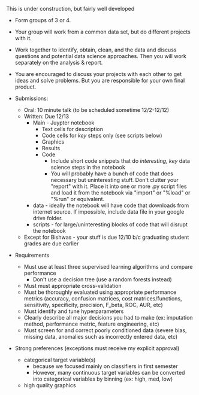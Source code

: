 This is under construction, but fairly well developed

- Form groups of 3 or 4.
- Your group will work from a common data set, but do different projects with it.
- Work together to identify, obtain, clean, and the data and discuss questions and potential data science approaches.  Then you will work separately on the analysis & report.
- You are encouraged to discuss your projects with each other to get ideas and solve problems.  But you are responsible for your own final product.
- Submissions:
  - Oral: 10 minute talk (to be scheduled sometime 12/2-12/12)
  - Written: Due 12/13
    - Main - Juypter notebook
      - Text cells for description
      - Code cells for *key* steps only (see scripts below)
      - Graphics
      - Results
      - Code
        - Include short code snippets that do *interesting, key* data science steps in the notebook
        - You will probably have a bunch of code that does necessary but uninteresting stuff.  Don't clutter your "report" with it.  Place it into one or more .py script files and load it from the notebook via "import" or "%load" or "%run" or equivalent.
    - data - ideally the notebook will have code that downloads from internet source.  If impossible, include data file in your google drive folder.
    - scripts - for large/uninteresting blocks of code that will disrupt the notebook
  - Except for Bishwas - your stuff is due 12/10 b/c graduating student grades are due earlier
- Requirements
  - Must use at least three supervised learning algorithms and compare performance
    - Don't use a decision tree (use a random forests instead)
  - Must must appropriate cross-validation
  - Must be thoroughly evaluated using appropriate performance metrics (accuracy, confusion matrices, cost matrices/functions, sensitivity, specificity, precision, F_beta, ROC, AUR, etc)
  - Must identify and tune hyperparameters
  - Clearly describe all major decisions you had to make (ex: imputation method, performance metric, feature engineering, etc)
  - Must screen for and correct poorly conditioned data (severe bias, missing data, anomalies such as incorrectly entered data, etc)

- Strong preferences (exceptions must receive my explicit approval)
  - categorical target variable(s)
    - because we focused mainly on classifiers in first semester
    - However, many continuous target variables can be converted into categorical variables by binning (ex: high, med, low)
  - high quality graphics
